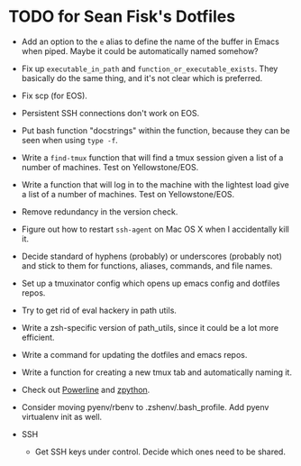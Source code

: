 TODO for Sean Fisk's Dotfiles
=============================

* Add an option to the `e` alias to define the name of the buffer in Emacs when piped. Maybe it could be automatically named somehow?
* Fix up `executable_in_path` and `function_or_executable_exists`. They basically do the same thing, and it's not clear which is preferred.
* Fix scp (for EOS).
* Persistent SSH connections don't work on EOS.
* Put bash function "docstrings" within the function, because they can be seen when using `type -f`.
* Write a `find-tmux` function that will find a tmux session given a list of a number of machines. Test on Yellowstone/EOS.
* Write a function that will log in to the machine with the lightest load give a list of a number of machines. Test on Yellowstone/EOS.
* Remove redundancy in the version check.
* Figure out how to restart `ssh-agent` on Mac OS X when I accidentally kill it.
* Decide standard of hyphens (probably) or underscores (probably not) and stick to them for functions, aliases, commands, and file names.
* Set up a tmuxinator config which opens up emacs config and dotfiles repos.
* Try to get rid of eval hackery in path utils.
* Write a zsh-specific version of path_utils, since it could be a lot more efficient.
* Write a command for updating the dotfiles and emacs repos.
* Write a function for creating a new tmux tab and automatically naming it.
* Check out [Powerline](https://github.com/Lokaltog/powerline) and [zpython](https://bitbucket.org/ZyX_I/zsh/src).
* Consider moving pyenv/rbenv to .zshenv/.bash_profile. Add pyenv virtualenv init as well.

* SSH
    * Get SSH keys under control. Decide which ones need to be shared.
